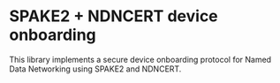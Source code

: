 # SPAKE2 + NDNCERT device onboarding

This library implements a secure device onboarding protocol for Named Data Networking using SPAKE2 and NDNCERT.
